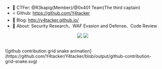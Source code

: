 - 🔭 CTFer: @R3kapig(Member)/@0x401 Team(The third captain)
- ⭐️ Github: https://github.com/Y4tacker
- 🍔 Blog: http://y4tacker.github.io/
- 👋 About: Security Research、WAF Evasion and Defense、Code Review
<p align="center">
  <img width="49%" src="https://github-readme-stats.vercel.app/api?username=Y4tacker&show_icons=true" />
  <img width="49%" src="https://github-readme-streak-stats.herokuapp.com/?user=Y4tacker" />
</p>

<br/>
![github contribution grid snake animation](https://github.com/Y4tacker/Y4tacker/blob/output/github-contribution-grid-snake.svg)
